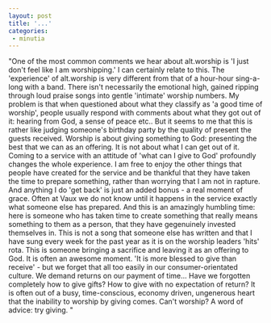 ```yaml
---
layout: post
title: '...'
categories:
 - minutia
---
```


"One of the most common comments we hear about alt.worship is 'I just don't feel like I am worshipping.' I can certainly relate to this. The 'experience' of alt.worship is very different from that of a hour-hour sing-a-long with a band. There isn't necessarily the emotional high, gained ripping through loud praise songs into gentle 'intimate' worship numbers. My problem is that when questioned about what they classify as 'a good time of worship', people usually respond with comments about what they got out of it: hearing from God, a sense of peace etc.. But it seems to me that this is rather like judging someone's birthday party by the quality of present the guests received. Worship is about giving something to God: presenting the best that we can as an offering. It is not about what I can get out of it. Coming to a service with an attitude of 'what can I give to God' profoundly changes the whole experience. I am free to enjoy the other things that people have created for the service and be thankful that they have taken the time to prepare something, rather than worrying that I am not in rapture. And anything I do 'get back' is just an added bonus - a real moment of grace. Often at Vaux we do not know until it happens in the service exactly what someone else has prepared. And this is an amazingly humbling time: here is someone who has taken time to create something that really means something to them as a person, that they have gegenuinely invested themselves in. This is not a song that someone else has written and that I have sung every week for the past year as it is on the worship leaders 'hits' rota. This is someone bringing a sacrifice and leaving it as an offering to God. It is often an awesome moment. 'It is more blessed to give than receive' - but we forget that all too easily in our consumer-orientated culture. We demand returns on our payment of time... Have we forgotten completely how to give gifts? How to give with no expectation of return? It is often out of a busy, time-conscious, economy driven, ungenerous heart that the inability to worship by giving comes. Can't worship? A word of advice: try giving. "

